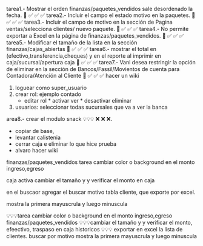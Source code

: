 tarea1.- Mostrar el orden finanzas/paquetes_vendidos sale desordenado la fecha. 💯 ✅ ✅ ✅
tarea2.- Incluir el campo el estado motivo en la paquetes. 💯 ✅ ✅ ✅
tarea3.- Incluir el campo de motivo en la sección de Pagina ventas/selecciona clientes/ nuevo paquete. 💯 ✅ ✅ ✅
tarea4.- No permite exportar a Excel en la página de finanzas/paquetes_vendidos. 💯 ✅ ✅ ✅
tarea5.- Modificar el tamaño de la lista en la sección finanzas/cajas_abiertas 💯 ✅ ✅ ✅
tarea6.- mostrar el total en (efectivo,transferencia,cheques) y en el reporte al imprimir  en caja/sucursal/apertura caja 💯 ✅ ✅ ✅
tarea7.- Vani desea restringir la opción de eliminar en la sección de Bancos/Fassil/Movientos de cuenta  para Contadora/Atención al Cliente 💯 ✅ ✅ ✅ hacer un wiki


1. loguear como super_usuario
2. crear rol: ejemplo contado
    * editar rol
          * activar ver
          * desactivar eliminar
3. usuarios: seleccionar todas sucursales que va a ver la banca



area8.- crear el modulo snack 💡💡💡 ❌ ❌ ❌.

* copiar de base,
* levantar calistenia
* cerrar caja e eliminar lo que hice prueba
* alvaro hacer wiki




<!-- text-transform: capitalize
text-transform: uppercase;
text-transform: lowercase; -->


finanzas/paquetes_vendidos
tarea cambiar color o background en el monto ingreso,egreso

caja activa
cambiar el tamaño y y verificar el monto en caja

en el buscaor agregar el buscar motivo
tabla cliente, que exporte por excel.

mostra la primera mayuscrula y luego minuscula


💡💡💡tarea cambiar color o background en el monto ingreso,egreso      finanzas/paquetes_vendidos
💡💡💡cambiar el tamaño y y verificar el monto, efeectivo, traspaso en caja historicos
💡💡💡 exportar en excel la lista de clientes.
        buscar por motivo
        mostra la primera mayuscrula y luego minuscula
